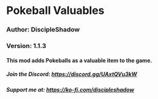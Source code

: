 # Pokeball Valuables
### Author: DiscipleShadow
### Version: 1.1.3

#### This mod adds Pokeballs as a valuable item to the game.

##### Join the Discord: https://discord.gg/UAxtQVu3kW
##### Support me at: https://ko-fi.com/discipleshadow
